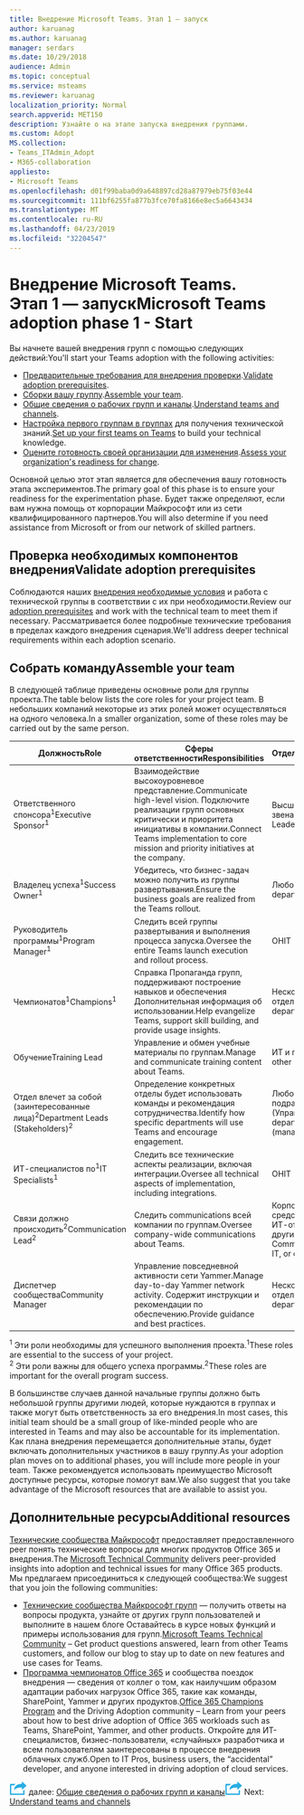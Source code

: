 ```yaml
---
title: Внедрение Microsoft Teams. Этап 1 — запуск
author: karuanag
ms.author: karuanag
manager: serdars
ms.date: 10/29/2018
audience: Admin
ms.topic: conceptual
ms.service: msteams
ms.reviewer: karuanag
localization_priority: Normal
search.appverid: MET150
description: Узнайте о на этапе запуска внедрения группами.
ms.custom: Adopt
MS.collection:
- Teams_ITAdmin_Adopt
- M365-collaboration
appliesto:
- Microsoft Teams
ms.openlocfilehash: d01f99baba0d9a648897cd28a87979eb75f03e44
ms.sourcegitcommit: 111bf6255fa877b3fce70fa8166e8ec5a6643434
ms.translationtype: MT
ms.contentlocale: ru-RU
ms.lasthandoff: 04/23/2019
ms.locfileid: "32204547"
---
```

# <a name="microsoft-teams-adoption-phase-1---start"></a><span data-ttu-id="e410d-103">Внедрение Microsoft Teams. Этап 1 — запуск</span><span class="sxs-lookup"><span data-stu-id="e410d-103">Microsoft Teams adoption phase 1 - Start</span></span>

<span data-ttu-id="e410d-104">Вы начнете вашей внедрения групп с помощью следующих действий:</span><span class="sxs-lookup"><span data-stu-id="e410d-104">You'll start your Teams adoption with the following activities:</span></span>

- <span data-ttu-id="e410d-105">[Предварительные требования для внедрения проверки](#validate-adoption-prerequisites).</span><span class="sxs-lookup"><span data-stu-id="e410d-105">[Validate adoption prerequisites](#validate-adoption-prerequisites).</span></span>
- <span data-ttu-id="e410d-106">[Сборки вашу группу](#assemble-your-team).</span><span class="sxs-lookup"><span data-stu-id="e410d-106">[Assemble your team](#assemble-your-team).</span></span>
- <span data-ttu-id="e410d-107">[Общие сведения о рабочих групп и каналы](teams-adoption-understand-teams-and-channels.md).</span><span class="sxs-lookup"><span data-stu-id="e410d-107">[Understand teams and channels](teams-adoption-understand-teams-and-channels.md).</span></span>
- <span data-ttu-id="e410d-108">[Настройка первого группам в группах](teams-adoption-your-first-teams.md) для получения технической знаний.</span><span class="sxs-lookup"><span data-stu-id="e410d-108">[Set up your first teams on Teams](teams-adoption-your-first-teams.md) to build your technical knowledge.</span></span>
- <span data-ttu-id="e410d-109">[Оцените готовность своей организации для изменения](teams-adoption-assess-readiness.md).</span><span class="sxs-lookup"><span data-stu-id="e410d-109">[Assess your organization's readiness for change](teams-adoption-assess-readiness.md).</span></span>

<span data-ttu-id="e410d-110">Основной целью этот этап является для обеспечения вашу готовность этапа экспериментов.</span><span class="sxs-lookup"><span data-stu-id="e410d-110">The primary goal of this phase is to ensure your readiness for the experimentation phase.</span></span> <span data-ttu-id="e410d-111">Будет также определяют, если вам нужна помощь от корпорации Майкрософт или из сети квалифицированного партнеров.</span><span class="sxs-lookup"><span data-stu-id="e410d-111">You will also determine if you need assistance from Microsoft or from our network of skilled partners.</span></span>  

## <a name="validate-adoption-prerequisites"></a><span data-ttu-id="e410d-112">Проверка необходимых компонентов внедрения</span><span class="sxs-lookup"><span data-stu-id="e410d-112">Validate adoption prerequisites</span></span>

<span data-ttu-id="e410d-113">Соблюдаются наших [внедрения необходимые условия](teams-adoption-get-started.md#adoption-prerequisites) и работа с технической группы в соответствии с их при необходимости.</span><span class="sxs-lookup"><span data-stu-id="e410d-113">Review our [adoption prerequisites](teams-adoption-get-started.md#adoption-prerequisites) and work with the technical team to meet them if necessary.</span></span> <span data-ttu-id="e410d-114">Рассматривается более подробные технические требования в пределах каждого внедрения сценария.</span><span class="sxs-lookup"><span data-stu-id="e410d-114">We'll address deeper technical requirements within each adoption scenario.</span></span>

## <a name="assemble-your-team"></a><span data-ttu-id="e410d-115">Собрать команду</span><span class="sxs-lookup"><span data-stu-id="e410d-115">Assemble your team</span></span>

<span data-ttu-id="e410d-116">В следующей таблице приведены основные роли для группы проекта.</span><span class="sxs-lookup"><span data-stu-id="e410d-116">The table below lists the core roles for your project team.</span></span> <span data-ttu-id="e410d-117">В небольших компаний некоторые из этих ролей может осуществляться на одного человека.</span><span class="sxs-lookup"><span data-stu-id="e410d-117">In a smaller organization, some of these roles may be carried out by the same person.</span></span>

| <span data-ttu-id="e410d-118">Должность</span><span class="sxs-lookup"><span data-stu-id="e410d-118">Role</span></span> | <span data-ttu-id="e410d-119">Сферы ответственности</span><span class="sxs-lookup"><span data-stu-id="e410d-119">Responsibilities</span></span> | <span data-ttu-id="e410d-120">Отдел</span><span class="sxs-lookup"><span data-stu-id="e410d-120">Department</span></span> |
| ---- | ---------------- | ---------- |
| <span data-ttu-id="e410d-121">Ответственного спонсора<sup>1</sup></span><span class="sxs-lookup"><span data-stu-id="e410d-121">Executive Sponsor<sup>1</sup></span></span> | <span data-ttu-id="e410d-122">Взаимодействие высокоуровневое представление.</span><span class="sxs-lookup"><span data-stu-id="e410d-122">Communicate high-level vision.</span></span> <span data-ttu-id="e410d-123">Подключите реализации групп основных критически и приоритета инициативы в компании.</span><span class="sxs-lookup"><span data-stu-id="e410d-123">Connect Teams implementation to core mission and priority initiatives at the company.</span></span> | <span data-ttu-id="e410d-124">Высшего звена</span><span class="sxs-lookup"><span data-stu-id="e410d-124">Executive Leadership</span></span> |
| <span data-ttu-id="e410d-125">Владелец успеха<sup>1</sup></span><span class="sxs-lookup"><span data-stu-id="e410d-125">Success Owner<sup>1</sup></span></span> | <span data-ttu-id="e410d-126">Убедитесь, что бизнес-задач можно получить из группы развертывания.</span><span class="sxs-lookup"><span data-stu-id="e410d-126">Ensure the business goals are realized from the Teams rollout.</span></span> | <span data-ttu-id="e410d-127">Любой отдела</span><span class="sxs-lookup"><span data-stu-id="e410d-127">Any department</span></span> |
| <span data-ttu-id="e410d-128">Руководитель программы<sup>1</sup></span><span class="sxs-lookup"><span data-stu-id="e410d-128">Program Manager<sup>1</sup></span></span> | <span data-ttu-id="e410d-129">Следить всей группы развертывания и выполнения процесса запуска.</span><span class="sxs-lookup"><span data-stu-id="e410d-129">Oversee the entire Teams launch execution and rollout process.</span></span> | <span data-ttu-id="e410d-130">ОН</span><span class="sxs-lookup"><span data-stu-id="e410d-130">IT</span></span> |
| <span data-ttu-id="e410d-131">Чемпионатов<sup>1</sup></span><span class="sxs-lookup"><span data-stu-id="e410d-131">Champions<sup>1</sup></span></span> | <span data-ttu-id="e410d-132">Справка Пропаганда групп, поддерживают построение навыков и обеспечения Дополнительная информация об использовании.</span><span class="sxs-lookup"><span data-stu-id="e410d-132">Help evangelize Teams, support skill building, and provide usage insights.</span></span> | <span data-ttu-id="e410d-133">Нескольких отделов</span><span class="sxs-lookup"><span data-stu-id="e410d-133">Multiple departments</span></span> |
| <span data-ttu-id="e410d-134">Обучение</span><span class="sxs-lookup"><span data-stu-id="e410d-134">Training Lead</span></span> | <span data-ttu-id="e410d-135">Управление и обмен учебные материалы по группам.</span><span class="sxs-lookup"><span data-stu-id="e410d-135">Manage and communicate training content about Teams.</span></span> | <span data-ttu-id="e410d-136">ИТ и прочих</span><span class="sxs-lookup"><span data-stu-id="e410d-136">IT or other</span></span> |
| <span data-ttu-id="e410d-137">Отдел влечет за собой (заинтересованные лица)<sup>2</sup></span><span class="sxs-lookup"><span data-stu-id="e410d-137">Department Leads (Stakeholders)<sup>2</sup></span></span> | <span data-ttu-id="e410d-138">Определение конкретных отделы будет использовать команды и рекомендация сотрудничества.</span><span class="sxs-lookup"><span data-stu-id="e410d-138">Identify how specific departments will use Teams and encourage engagement.</span></span> | <span data-ttu-id="e410d-139">Любое подразделение (Управление)</span><span class="sxs-lookup"><span data-stu-id="e410d-139">Any department (management)</span></span> |
| <span data-ttu-id="e410d-140">ИТ-специалистов по<sup>1</sup></span><span class="sxs-lookup"><span data-stu-id="e410d-140">IT Specialists<sup>1</sup></span></span> | <span data-ttu-id="e410d-141">Следить все технические аспекты реализации, включая интеграции.</span><span class="sxs-lookup"><span data-stu-id="e410d-141">Oversee all technical aspects of implementation, including integrations.</span></span> | <span data-ttu-id="e410d-142">ОН</span><span class="sxs-lookup"><span data-stu-id="e410d-142">IT</span></span> |
| <span data-ttu-id="e410d-143">Связи должно происходить<sup>2</sup></span><span class="sxs-lookup"><span data-stu-id="e410d-143">Communication Lead<sup>2</sup></span></span> | <span data-ttu-id="e410d-144">Следить communications всей компании по группам.</span><span class="sxs-lookup"><span data-stu-id="e410d-144">Oversee company-wide communications about Teams.</span></span> | <span data-ttu-id="e410d-145">Корпоративных средств связи, ИТ-отдел или другие</span><span class="sxs-lookup"><span data-stu-id="e410d-145">Corporate Communications, IT, or other</span></span> |
| <span data-ttu-id="e410d-146">Диспетчер сообщества</span><span class="sxs-lookup"><span data-stu-id="e410d-146">Community Manager</span></span> | <span data-ttu-id="e410d-147">Управление повседневной активности сети Yammer.</span><span class="sxs-lookup"><span data-stu-id="e410d-147">Manage day-to-day Yammer network activity.</span></span> <span data-ttu-id="e410d-148">Содержит инструкции и рекомендации по обеспечению.</span><span class="sxs-lookup"><span data-stu-id="e410d-148">Provide guidance and best practices.</span></span> | <span data-ttu-id="e410d-149">Нескольких отделов</span><span class="sxs-lookup"><span data-stu-id="e410d-149">Multiple departments</span></span> |

<span data-ttu-id="e410d-150"><sup>1</sup> Эти роли необходимы для успешного выполнения проекта.</span><span class="sxs-lookup"><span data-stu-id="e410d-150"><sup>1</sup>These roles are essential to the success of your project.</span></span></br>
<span data-ttu-id="e410d-151"><sup>2</sup> Эти роли важны для общего успеха программы.</span><span class="sxs-lookup"><span data-stu-id="e410d-151"><sup>2</sup>These roles are important for the overall program success.</span></span>

<span data-ttu-id="e410d-152">В большинстве случаев данной начальные группы должно быть небольшой группы другими людей, которые нуждаются в группах и также могут быть ответственность за его внедрения.</span><span class="sxs-lookup"><span data-stu-id="e410d-152">In most cases, this initial team should be a small group of like-minded people who are interested in Teams and may also be accountable for its implementation.</span></span> <span data-ttu-id="e410d-153">Как плана внедрения перемещается дополнительные этапы, будет включать дополнительных участников в вашу группу.</span><span class="sxs-lookup"><span data-stu-id="e410d-153">As your adoption plan moves on to additional phases, you will include more people in your team.</span></span> <span data-ttu-id="e410d-154">Также рекомендуется использовать преимущество Microsoft доступные ресурсы, которые помогут вам.</span><span class="sxs-lookup"><span data-stu-id="e410d-154">We also suggest that you take advantage of the Microsoft resources that are available to assist you.</span></span> 

## <a name="additional-resources"></a><span data-ttu-id="e410d-155">Дополнительные ресурсы</span><span class="sxs-lookup"><span data-stu-id="e410d-155">Additional resources</span></span>

<span data-ttu-id="e410d-156">[Технические сообщества Майкрософт](https://aka.ms/TechCommunity) предоставляет предоставленного peer понять технические вопросы для многих продуктов Office 365 и внедрения.</span><span class="sxs-lookup"><span data-stu-id="e410d-156">The [Microsoft Technical Community](https://aka.ms/TechCommunity) delivers peer-provided insights into adoption and technical issues for many Office 365 products.</span></span> <span data-ttu-id="e410d-157">Мы предлагаем присоединиться к следующей сообщества:</span><span class="sxs-lookup"><span data-stu-id="e410d-157">We suggest that you join the following communities:</span></span>

- <span data-ttu-id="e410d-158">[Технические сообщества Майкрософт групп](https://aka.ms/TeamsCommunity) — получить ответы на вопросы продукта, узнайте от других групп пользователей и выполните в нашем блоге Оставайтесь в курсе новых функций и примеры использования для групп.</span><span class="sxs-lookup"><span data-stu-id="e410d-158">[Microsoft Teams Technical Community](https://aka.ms/TeamsCommunity) – Get product questions answered, learn from other Teams customers, and follow our blog to stay up to date on new features and use cases for Teams.</span></span> 
- <span data-ttu-id="e410d-159">[Программа чемпионатов Office 365](https://aka.ms/O365Champions) и сообщества поездок внедрения — сведения от коллег о том, как наилучшим образом адаптации рабочих нагрузок Office 365, такие как команды, SharePoint, Yammer и других продуктов.</span><span class="sxs-lookup"><span data-stu-id="e410d-159">[Office 365 Champions Program](https://aka.ms/O365Champions) and the Driving Adoption community – Learn from your peers about how to best drive adoption of Office 365 workloads such as Teams, SharePoint, Yammer, and other products.</span></span> <span data-ttu-id="e410d-160">Откройте для ИТ-специалистов, бизнес-пользователи, «случайных» разработчика и всем пользователям заинтересованы в процессе внедрения облачных служб.</span><span class="sxs-lookup"><span data-stu-id="e410d-160">Open to IT Pros, business users, the “accidental” developer, and anyone interested in driving adoption of cloud services.</span></span>  


<span data-ttu-id="e410d-161">![Далее действия значок](media/teams-adoption-next-icon.png) далее: [Общие сведения о рабочих групп и каналы](teams-adoption-understand-teams-and-channels.md)</span><span class="sxs-lookup"><span data-stu-id="e410d-161">![Next Steps icon](media/teams-adoption-next-icon.png) Next: [Understand teams and channels](teams-adoption-understand-teams-and-channels.md)</span></span>